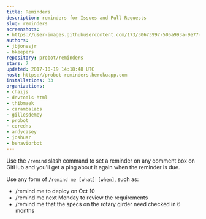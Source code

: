 ```yaml
---
title: Reminders
description: reminders for Issues and Pull Requests
slug: reminders
screenshots:
- https://user-images.githubusercontent.com/173/30673997-505a993a-9e77-11e7-8f0f-d5a606816e8e.png
authors:
- jbjonesjr
- bkeepers
repository: probot/reminders
stars: 7
updated: 2017-10-19 14:18:48 UTC
host: https://probot-reminders.herokuapp.com
installations: 33
organizations:
- chaijs
- devtools-html
- thibmaek
- carambalabs
- gillesdemey
- probot
- coredns
- andycasey
- joshuar
- behaviorbot
---
```


Use the `/remind` slash command to set a reminder on any comment box on GitHub and you'll get a ping about it again when the reminder is due.

Use any form of `/remind me [what] [when]`, such as:

- /remind me to deploy on Oct 10
- /remind me next Monday to review the requirements
- /remind me that the specs on the rotary girder need checked in 6 months
